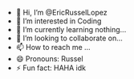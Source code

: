 - 👋 Hi, I’m @EricRusselLopez
- 👀 I’m interested in Coding
- 🌱 I’m currently learning nothing...
- 💞️ I’m looking to collaborate on...
- 📫 How to reach me ...
- 😄 Pronouns: Russel
- ⚡ Fun fact: HAHA idk

<!---
EricRusselLopez/EricRusselLopez is a ✨ special ✨ repository because its `README.md` (this file) appears on your GitHub profile.
You can click the Preview link to take a look at your changes.
--->
